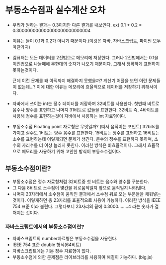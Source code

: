 # 부동소수점과 실수계산 오차

- 우리가 원하는 결과는 0.3이지만 다른 결과를 내보인다.
  ex) 0.1 + 0.2 = 0.300000000000000000000000004

- 이유는 둘이 0.1과 0.2가 아니기 때문이다.(이것은 자바, 자바스크립트, 파이썬 모두 마찬가지)
- 컴퓨터는 모든 데이터를 2진법으로 메모리에 저장한다.
  그러나 2진법에서는 0.1을 이진법으로 나눌때에 무한대의 숫자가 나오기 때문이다.
  그래서 정확하게 표현하지 못하는것이다.

  근데 이런 문제를 왜 아직까지 해결하지 못했을까?
  계산기 어플을 보면 이런 문제들이 없는데...?
  이에 대한 이유는 메모리에 효율적으로 데이터를 저장하기 위해서이다.

- 자바에서 쓰이는 int는 정수 데이터를 저장하며 32비트를 사용한다.
  첫번째 비트로 음수나 양수를 표현하고 나머지 31비트로 값들을 표현한다.
  32비트 즉, 4바이트를 사용해 정수를 표현하는것이 자바에서 사용하는 int 자료형이다.

- 부동소수점 Floating point 자료형은 무엇일까? (떠서 움직이는 포인트)
  32bits를 가지고 실수도 1비트는 양수 음수를 표현한다.
  15비트는 정수를 표현하고 16비트는 소수를 표현하는데 이렇게되면 문제가 생긴다.
  큰수의 정수를 표현하지 못하며, 소수의 자리수를 더 이상 늘리지 못한다.
  이러한 방식은 비효율적이다. 그래서 효율적으로 메모리를 사용하기 위해 고안한 방식이
  부동소수점이다.

## 부동소수점이란?

- 부동소수점은 정수 자료형처럼 32비트중 첫 비트는 음수와 양수를 구분한다.
- 그 다음 8비트로 소수점이 몇칸을 뒤로움직일지 앞으로 움직일지 나타낸다.
- 나머지 23자리에서 소수점이 움직인 결과에서 소수점 뒤로 오는 부분들을 채워넣는 것이다.
  이렇게하면 총 23자리를 효율적으로 사용이 가능하다. 이러한 방식을 IEEE 754 표준 이라 불린다.
  그렇다보니 23자리의 끝에 0.3000........4 라는 숫자가 걸쳐지는 것이다.

### 자바스크립트에서의 부동소수점이란?

- 자바스크립트의 number자료형은 부동소수점을 사용한다.
- IEEE 754 표준 double 형식(64비트)
- 자바스크립트에는 기본 정수 자료형이 없다.
- 부동소수점에 의한 문제점은 라이브러리를 사용하여 해결이 가능하다. (big.js)
